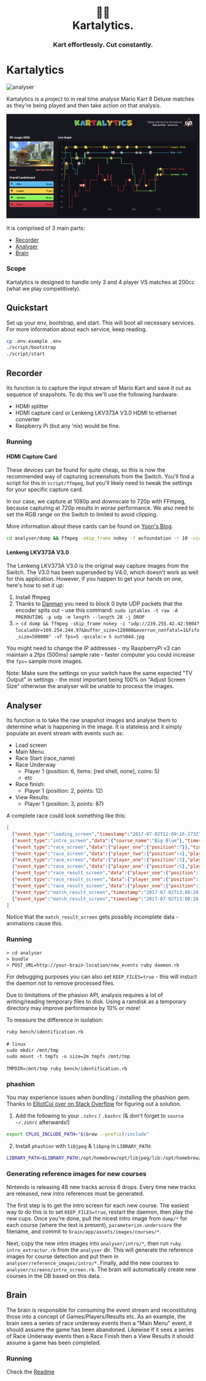 <div align="center">
  <h1>😬🏁<br>Kartalytics.</h1>
  <h3>Kart effortlessly. Cut constantly.</h3>
</div>

# Kartalytics

![analyser](https://github.com/ferocia/kartalytics/workflows/analyser/badge.svg?branch=main)

Kartalytics is a project to in real time analyse Mario Kart 8 Deluxe matches as they're being played and then take action on that analysis.

![kartalytics](https://raw.githubusercontent.com/Ferocia/kartalytics/main/screenshots/kartistics.png)

It is comprised of 3 main parts:

- [Recorder](#recorder)
- [Analyser](#analyser)
- [Brain](#brain)

### Scope

Kartalytics is designed to handle only 3 and 4 player VS matches at 200cc (what we play competitively).

## Quickstart

Set up your env, bootstrap, and start. This will boot all necessary services. For more information about each service, keep reading.

```sh
cp .env.example .env
./script/bootstrap
./script/start
```

## Recorder

Its function is to capture the input stream of Mario Kart and save it out as sequence of snapshots. To do this we'll use the following hardware:
  - HDMI splitter
  - HDMI capture card or Lenkeng LKV373A V3.0 HDMI to ethernet converter
  - Raspberry Pi (but any 'nix) would be fine.

### Running

#### HDMI Capture Card

These devices can be found for quite cheap, so this is now the recommended way of capturing screenshots from the Switch. You'll find a script for this in `script/ffmpeg`, but you'll likely need to tweak the settings for your specific capture card.

In our case, we capture at 1080p and downscale to 720p with FFmpeg, because capturing at 720p results in _worse_ performance. We also need to set the RGB range on the Switch to limited to avoid clipping.

More information about these cards can be found on [Yoon's Blog](https://www.naut.ca/blog/2020/07/09/cheap-hdmi-capture-card-review/).

```sh
cd analyser/dump && ffmpeg -skip_frame nokey -f avfoundation -r 10 -video_size 1920x1080 -pix_fmt nv12 -color_range 1 -i "USB Video" -vf scale=-1:720 -r 5 -qscale:v 5 out%04d.jpg
```

#### Lenkeng LKV373A V3.0

The Lenkeng LKV373A V3.0 is the original way capture images from the Switch. The V3.0 has been superseded by V4.0, which doesn't work as well for this application. However, if you happen to get your hands on one, here's how to set it up:

  1. Install ffmpeg
  2. Thanks to [Danman](https://blog.danman.eu/new-version-of-lenkeng-hdmi-over-ip-extender-lkv373a/) you need to block 0 byte UDP packets that the encoder spits out - use this command: `sudo iptables -t raw -A PREROUTING -p udp -m length --length 28 -j DROP`
  3. `> cd dump && ffmpeg -skip_frame nokey -i "udp://239.255.42.42:5004?localaddr=169.254.244.97&buffer_size=128000&overrun_nonfatal=1&fifo_size=500000" -vf fps=5 -qscale:v 5 out%04d.jpg`

You might need to change the IP addresses - my RaspberryPi v3 can maintain a 2fps (500ms) sample rate - faster computer you could increase the `fps=` sample more images.

Note: Make sure the settings on your switch have the same expected "TV Output" in settings - the most important being 100% on "Adjust Screen Size" otherwise the analyser will be unable to process the images.

## Analyser

Its function is to take the raw snapshot images and analyse them to determine what is happening in the image.  It is stateless and it simply populate an event stream with events such as:
  - Load screen
  - Main Menu
  - Race Start (race_name)
  - Race Underway
    - Player 1 (position: 6, items: [red shell, none], coins: 5)
    - etc
  - Race finish:
    - Player 1 (position: 2, points: 12)
  - View Results:
    - Player 1 (position: 3, points: 87)

A complete race could look something like this:

```json
[
  {"event_type":"loading_screen","timestamp":"2017-07-02T12:09:16.273Z"},
  {"event_type":"intro_screen","data":{"course_name":"Big Blue"},"timestamp":"2017-07-02T12:09:25.783Z"},
  {"event_type":"race_screen","data":{"player_one":{"position":7}},"timestamp":"2017-07-02T12:09:38.273Z"},
  {"event_type":"race_screen","data":{"player_two":{"position":4},"player_three":{"position":3},"player_four":{"position":2}},"timestamp":"2017-07-02T12:09:39.273Z"},
  {"event_type":"race_screen","data":{"player_one":{"position":5},"player_two":{"position":4}},"timestamp":"2017-07-02T12:09:41.773Z"},
  {"event_type":"race_screen","data":{"player_one":{"position":5},"player_two":{"position":4},"player_three":{"position":3},"player_four":{"position":7}},"timestamp":"2017-07-02T12:09:42.273Z"},
  {"event_type":"race_result_screen","data":{"player_one":{"position":1}},"timestamp":"2017-07-02T12:12:01.293Z"},
  {"event_type":"race_result_screen","data":{"player_one":{"position":1},"player_two":{"position":5},"player_three":{"position":8},"player_four":{"position":9}},"timestamp":"2017-07-02T12:12:01.813Z"},
  {"event_type":"race_result_screen","data":{"player_one":{"position":1},"player_two":{"position":5},"player_four":{"position":9}},"timestamp":"2017-07-02T12:12:03.793Z"},
  {"event_type":"match_result_screen","timestamp":"2017-07-02T13:00:26.038Z","data":{"player_two":{"position":5},"player_three":{"position":8},"player_four":{"position":9}}},
  {"event_type":"match_result_screen","timestamp":"2017-07-02T13:00:26.038Z","data":{"player_one":{"position":1},"player_two":{"position":5},"player_three":{"position":8},"player_four":{"position":9}}}
]
```

Notice that the `match_result_screen` gets possibly incomplete data - animations cause this.

### Running

```
> cd analyser
> bundle
> POST_URL=http://your-brain-location/new_events ruby daemon.rb
```

For debugging purposes you can also set `KEEP_FILES=true` - this will instuct the daemon not to remove processed files.

Due to limitations of the phasion API, analysis requires a lot of
writing/reading temporary files to disk. Using a ramdisk as a temporary
directory may improve performance by 10% or more!

To measure the difference in isolation:

```
ruby bench/identification.rb

# linux
sudo mkdir /mnt/tmp
sudo mount -t tmpfs -o size=2m tmpfs /mnt/tmp

TMPDIR=/mnt/tmp ruby bench/identification.rb
```

### phashion

You may experience issues when bundling / installing the phashion gem. Thanks to [ElliotCui over on Stack Overflow](https://stackoverflow.com/a/66494254) for figuring out a solution.

1. Add the following to your `.zshrc` / `.bashrc` (& don't forget to `source ~/.zshrc` afterwards!)

```sh
export CPLUS_INCLUDE_PATH="$(brew --prefix)/include"
```

2. Install `phashion` with `libjpeg` & `libpng` in `LIBRARY_PATH`:

```sh
LIBRARY_PATH=$LIBRARY_PATH:/opt/homebrew/opt/libjpeg/lib:/opt/homebrew/opt/libpng/lib gem install phashion -v '1.2.0'
```

### Generating reference images for new courses

Nintendo is releasing 48 new tracks across 6 drops. Every time new tracks are released, new intro references must be generated.

The first step is to get the intro screen for each new course. The easiest way to do this is to set `KEEP_FILES=true`, restart the daemon, then play the new cups. Once you're done, pull the nicest intro image from `dump/*` for each course (where the text is present), `parameterize.underscore` the filename, and commit to `brain/app/assets/images/courses/*`.

Next, copy the new intro images into `analyser/intro/*`, then run `ruby intro_extractor.rb` from the `analyser` dir. This will generate the reference images for course detection and put them in `analyser/reference_images/intro/*`. Finally, add the new courses to `analyser/screens/intro_screen.rb`. The brain will automatically create new courses in the DB based on this data.

## Brain

The brain is responsible for consuming the event stream and reconstituting those into a concept of Games/Players/Results etc.  As an example, the brain sees a series of race underway events then a "Main Menu" event, it should assume the game has been abandoned.  Likewise if it sees a series of Race Underway events then a Race Finish then a View Results it should assume a game has been completed.

### Running

Check the [Readme](./brain/README.md)
